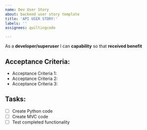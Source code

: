 ```yaml
---
name: Dev User Story
about: backend user story template
title: 'API USER STORY:'
labels: ''
assignees: quiltingcode

---
```


As a **developer/superuser** I can **capability** so that **received benefit**

## Acceptance Criteria:

* Acceptance Criteria 1:
* Acceptance Criteria 2:
* Acceptance Criteria 3:

## Tasks:

- [ ] Create Python code
- [ ] Create MVC code
- [ ] Test completed functionality
